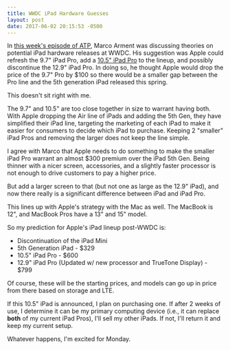 ```yaml
---
title: WWDC iPad Hardware Guesses
layout: post
date: 2017-06-02 20:15:53 -0500
---
```



In [this week's episode of ATP](https://overcast.fm/+CdS6lOUs), Marco Arment was discussing theories on potential iPad hardware releases at WWDC. His suggestion was Apple could refresh the 9.7" iPad Pro, add a [10.5" iPad Pro](https://www.macrumors.com/2017/05/23/10-5-inch-ipad-pro-renderings/) to the lineup, and possibly discontinue the 12.9" iPad Pro. In doing so, he thought Apple would drop the price of the 9.7" Pro by $100 so there would be a smaller gap between the Pro line and the 5th generation iPad released this spring. 

This doesn't sit right with me. 

The 9.7" and 10.5" are too close together in size to warrant having both. With Apple dropping the Air line of iPads and adding the 5th Gen, they have simplified their iPad line, targeting the marketing of each iPad to make it easier for consumers to decide which iPad to purchase. Keeping 2 "smaller" iPad Pros and removing the larger does not keep the line simple.

I agree with Marco that Apple needs to do something to make the smaller iPad Pro warrant an almost $300 premium over the iPad 5th Gen. Being thinner with a nicer screen, accessories, and a slightly faster processor is not enough to drive customers to pay a higher price.

But add a larger screen to that (but not one as large as the 12.9" iPad), and now there really is a significant difference between iPad and iPad Pro. 

This lines up with Apple's strategy with the Mac as well. The MacBook is 12", and MacBook Pros have a 13" and 15" model. 

So my prediction for Apple's iPad lineup post-WWDC is:

- Discontinuation of the iPad Mini
- 5th Generation iPad - $329
- 10.5" iPad Pro - $600
- 12.9" iPad Pro (Updated w/ new processor and TrueTone Display) - $799

Of course, these will be the starting prices, and models can go up in price from there based on storage and LTE. 

If this 10.5" iPad is announced, I plan on purchasing one. If after 2 weeks of use, I determine it can be my primary computing device (i.e., it can replace **both** of my current iPad Pros), I'll sell my other iPads. If not, I'll return it and keep my current setup.

Whatever happens, I'm excited for Monday. 